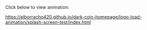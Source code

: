 Click below to view animation:

https://elborracho420.github.io/dark-coin-homepage/logo-load-animation/splash-screen-test/index.html
